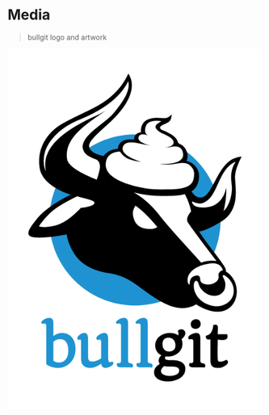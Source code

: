 # Media

> bullgit logo and artwork

[![Logo](_pixels/bullgit-logo.png)](_pixels/bullgit-logo.png)

